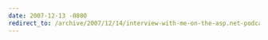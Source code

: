 ```yaml
---
date: 2007-12-13 -0800
redirect_to: /archive/2007/12/14/interview-with-me-on-the-asp.net-podcast-show.aspx/
---
```

